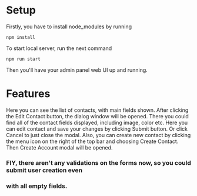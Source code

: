 # Setup
Firstly, you have to install node_modules by running

```npm install```

To start local server, run the next command

```npm run start```

Then you'll have your admin panel web UI up and running.

# Features

Here you can see the list of contacts, with main fields shown.
After clicking the Edit Contact button, the dialog window will be opened.
There you could find all of the contact fields displayed, including
image, color etc. Here you can edit contact and save your changes by clicking
Submit button. Or click Cancel to just close the modal.
Also, you can create new contact by clicking the menu icon on the right
of the top bar and choosing Create Contact. Then Create Account modal will be opened.

### FIY, there aren't any validations on the forms now, so you could submit user creation even
### with all empty fields.

